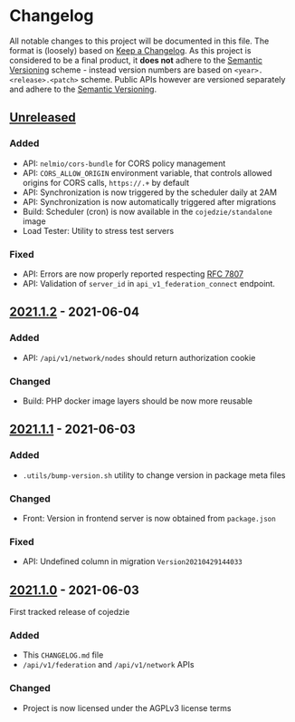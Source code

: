 # Changelog
All notable changes to this project will be documented in this file. The format is (loosely) based on [Keep a 
Changelog]. As this project is considered to be a final product, it **does not** adhere to the [Semantic Versioning] 
scheme - instead version numbers are based on `<year>.<release>.<patch>` scheme. Public APIs however are versioned 
separately and adhere to the [Semantic Versioning].  

## [Unreleased]

### Added
 - API: `nelmio/cors-bundle` for CORS policy management
 - API: `CORS_ALLOW_ORIGIN` environment variable, that controls allowed origins for CORS calls, `https://.+` by default
 - API: Synchronization is now triggered by the scheduler daily at 2AM
 - API: Synchronization is now automatically triggered after migrations
 - Build: Scheduler (cron) is now available in the `cojedzie/standalone` image
 - Load Tester: Utility to stress test servers

### Fixed 
 - API: Errors are now properly reported respecting [RFC 7807](https://datatracker.ietf.org/doc/html/rfc7807)
 - API: Validation of `server_id` in `api_v1_federation_connect` endpoint.

## [2021.1.2] - 2021-06-04

### Added
- API: `/api/v1/network/nodes` should return authorization cookie

### Changed
- Build: PHP docker image layers should be now more reusable

## [2021.1.1] - 2021-06-03

### Added
 - `.utils/bump-version.sh` utility to change version in package meta files

### Changed
 - Front: Version in frontend server is now obtained from `package.json`

### Fixed 
 - API: Undefined column in migration `Version20210429144033`

## [2021.1.0] - 2021-06-03
First tracked release of cojedzie

### Added
 - This `CHANGELOG.md` file
 - `/api/v1/federation` and `/api/v1/network` APIs

### Changed 
 - Project is now licensed under the AGPLv3 license terms

[Unreleased]: https://github.com/cojedzie/cojedzie/compare/v2021.1.1...HEAD
[2021.1.2]: https://github.com/cojedzie/cojedzie/compare/v2021.1.1...v2021.1.2
[2021.1.1]: https://github.com/cojedzie/cojedzie/compare/v2021.1.0...v2021.1.1
[2021.1.0]: https://github.com/cojedzie/cojedzie/tree/v2021.1.0

[Keep a Changelog]: https://keepachangelog.com/en/1.0.0/
[Semantic Versioning]: https://semver.org/spec/v2.0.0.html 
